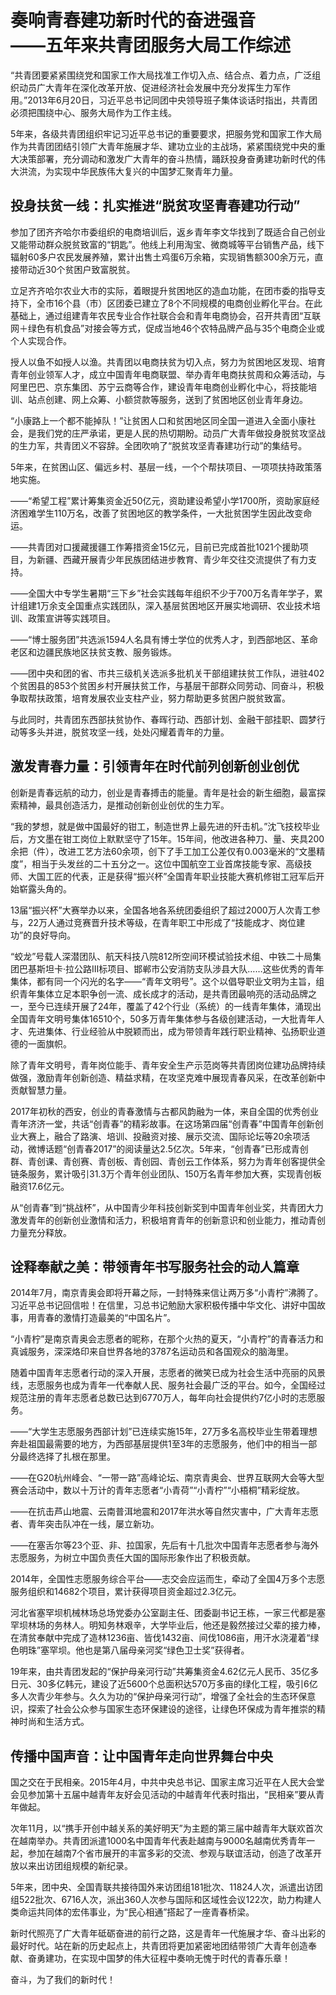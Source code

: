 # 奏响青春建功新时代的奋进强音<br/>——五年来共青团服务大局工作综述

“共青团要紧紧围绕党和国家工作大局找准工作切入点、结合点、着力点，广泛组织动员广大青年在深化改革开放、促进经济社会发展中充分发挥生力军作用。”2013年6月20日，习近平总书记同团中央领导班子集体谈话时指出，共青团必须把围绕中心、服务大局作为工作主线。

5年来，各级共青团组织牢记习近平总书记的重要要求，把服务党和国家工作大局作为共青团团结引领广大青年施展才华、建功立业的主战场，紧紧围绕党中央的重大决策部署，充分调动和激发广大青年的奋斗热情，踊跃投身奋勇建功新时代的伟大洪流，为实现中华民族伟大复兴的中国梦汇聚青年力量。

## 投身扶贫一线：扎实推进“脱贫攻坚青春建功行动”

参加了团齐齐哈尔市委组织的电商培训后，返乡青年李文华找到了既适合自己创业又能带动群众脱贫致富的“钥匙”。他线上利用淘宝、微商城等平台销售产品，线下辐射60多户农民发展养殖，累计出售土鸡蛋6万余箱，实现销售额300余万元，直接带动近30个贫困户致富脱贫。

立足齐齐哈尔农业大市的实际，着眼提升贫困地区的造血功能，在团市委的指导支持下，全市16个县（市）区团委已建立了8个不同规模的电商创业孵化平台。在此基础上，通过组建青年农民专业合作社联合会和青年电商协会，召开共青团“互联网＋绿色有机食品”对接会等方式，促成当地46个农特品牌产品与35个电商企业或个人实现合作。

授人以鱼不如授人以渔。共青团以电商扶贫为切入点，努力为贫困地区发现、培育青年创业领军人才，成立中国青年电商联盟、举办青年电商扶贫周和众筹活动，与阿里巴巴、京东集团、苏宁云商等合作，建设青年电商创业孵化中心，将技能培训、站点创建、网上众筹、小额贷款等服务，送到了贫困地区创业青年身边。

“小康路上一个都不能掉队！”让贫困人口和贫困地区同全国一道进入全面小康社会，是我们党的庄严承诺，更是人民的热切期盼。动员广大青年做投身脱贫攻坚战的生力军，共青团义不容辞。全团吹响了“脱贫攻坚青春建功行动”的集结号。

5年来，在贫困山区、偏远乡村、基层一线，一个个帮扶项目、一项项扶持政策落地实施。

——“希望工程”累计筹集资金近50亿元，资助建设希望小学1700所，资助家庭经济困难学生110万名，改善了贫困地区的教学条件，一大批贫困学生因此改变命运。

——共青团对口援藏援疆工作筹措资金15亿元，目前已完成首批1021个援助项目，为新疆、西藏开展青少年民族团结进步教育、青少年交往交流提供了有力支持。

——全国大中专学生暑期“三下乡”社会实践每年组织不少于700万名青年学子，累计组建1万余支全国重点实践团队，深入基层贫困地区开展实地调研、农业技术培训、政策宣讲等实践项目。

——“博士服务团”共选派1594人名具有博士学位的优秀人才，到西部地区、革命老区和边疆民族地区扶贫支教、服务锻炼。

——团中央和团的省、市共三级机关选派多批机关干部组建扶贫工作队，进驻402个贫困县的853个贫困乡村开展扶贫工作，与基层干部群众同劳动、同奋斗，积极争取帮扶政策，培育发展农业支柱产业，努力帮助更多贫困户脱贫致富。

与此同时，共青团东西部扶贫协作、春晖行动、西部计划、金融干部挂职、圆梦行动等多头并进，脱贫攻坚一线，处处闪耀着青年的力量。

## 激发青春力量：引领青年在时代前列创新创业创优

创新是青春远航的动力，创业是青春搏击的能量。青年是社会的新生细胞，最富探索精神，最具创造活力，是推动创新创业创优的生力军。

“我的梦想，就是做中国最好的钳工，制造世界上最先进的歼击机。”沈飞技校毕业后，方文墨在钳工岗位上默默坚守了15年。15年间，他改进各种刀、量、夹具200余把（件），改进工艺方法60余项，创下了手工加工公差仅有0.003毫米的“文墨精度”，相当于头发丝的二十五分之一。这位中国航空工业首席技能专家、高级技师、大国工匠的代表，正是获得“振兴杯”全国青年职业技能大赛机修钳工冠军后开始崭露头角的。

13届“振兴杯”大赛举办以来，全国各地各系统团委组织了超过2000万人次青工参与，22万人通过竞赛晋升技术等级，在青年职工中形成了“技能成才、岗位建功”的良好导向。

“蛟龙”号载人深潜团队、航天科技八院812所空间环模试验技术组、中铁二十局集团巴基斯坦卡·拉公路Ⅲ标项目、邯郸市公安消防支队涉县大队……这些优秀的青年集体，都有同一个闪光的名字——“青年文明号”。这个以倡导职业文明为主旨，组织青年集体立足本职争创一流、成长成才的活动，是共青团最响亮的活动品牌之一，至今已连续开展了24年，覆盖了42个行业（系统）的一线青年集体，涌现出全国青年文明号集体16510个，50多万青年集体参与各级创建活动，一大批青年人才、先进集体、行业经验从中脱颖而出，成为带领青年践行职业精神、弘扬职业道德的一面旗帜。

除了青年文明号，青年岗位能手、青年安全生产示范岗等共青团岗位建功品牌持续做强，激励青年创新创造、精益求精，在攻坚克难中展现青春风采，在改革创新中贡献智慧力量。

2017年初秋的西安，创业的青春激情与古都风韵融为一体，来自全国的优秀创业青年济济一堂，共话“创青春”的精彩故事。在这场第四届“创青春”中国青年创新创业大赛上，融合了路演、培训、投融资对接、展示交流、国际论坛等20余项活动，微博话题“创青春2017”的阅读量达2.5亿次。5年来，“创青春”已形成青创群、青创课、青创赛、青创板、青创园、青创云工作体系，努力为青年创客提供全链条服务，累计吸引31.3万个青年创业团队、150万名青年参加大赛，实现青创板融资17.6亿元。

从“创青春”到“挑战杯”，从中国青少年科技创新奖到中国青年创业奖，共青团大力激发青年的创新创业激情和活力，积极培育青年的创新意识和创业能力，推动青创力量充分释放。

## 诠释奉献之美：带领青年书写服务社会的动人篇章

2014年7月，南京青奥会即将开幕之际，一封特殊来信让两万多“小青柠”沸腾了。习近平总书记回信啦！在信里，习总书记勉励大家积极传播中华文化、讲好中国故事，用青春的激情打造最美的“中国名片”。

“小青柠”是南京青奥会志愿者的昵称，在那个火热的夏天，“小青柠”的青春活力和真诚服务，深深烙印来自世界各地的3787名运动员和各国观众的脑海里。

随着中国青年志愿者行动的深入开展，志愿者的微笑已成为社会生活中亮丽的风景线，志愿服务也成为青年一代奉献人民、服务社会最广泛的平台。如今，全国经过规范注册的青年志愿者总数已达到6770万人，每年向社会提供约7亿小时的志愿服务。

——“大学生志愿服务西部计划”已连续实施15年，27万多名高校毕业生带着理想奔赴祖国最需要的地方，为西部基层提供1至3年的志愿服务，他们中的相当一部分最终选择了扎根在那里。

——在G20杭州峰会、“一带一路”高峰论坛、南京青奥会、世界互联网大会等大型赛会活动中，数以十万计的青年志愿者“小青荷”“小青柠”“小梧桐”精彩绽放。

——在抗击芦山地震、云南普洱地震和2017年洪水等自然灾害中，广大青年志愿者、青年突击队冲在一线，屡立新功。

——在塞舌尔等23个亚、非、拉国家，先后有十几批次中国青年志愿者参与海外志愿服务，为树立中国负责任大国的国际形象作出了积极贡献。

2014年，全国性志愿服务综合平台——志交会应运而生，牵动了全国4万多个志愿服务组织和14682个项目，累计获得项目资金超过2.3亿元。

河北省塞罕坝机械林场总场党委办公室副主任、团委副书记王栋，一家三代都是塞罕坝林场的务林人。明知务林艰辛，大学毕业后，他还是毅然接过父辈的接力棒，在清贫奉献中完成了造林1236亩、皆伐1432亩、间伐1086亩，用汗水浇灌着“绿色明珠”塞罕坝。他也是第八届母亲河奖“绿色卫士奖”获得者。

19年来，由共青团发起的“保护母亲河行动”共筹集资金4.62亿元人民币、35亿多日元、30多亿韩元，建设了近5600个总面积达570万多亩的绿化工程，吸引6亿多人次青少年参与。久久为功的“保护母亲河行动”，增强了全社会的生态环保意识，探索了社会公众参与国家生态环保建设的途径，让绿色环保成为青年推崇的精神时尚和生活方式。

## 传播中国声音：让中国青年走向世界舞台中央

国之交在于民相亲。2015年4月，中共中央总书记、国家主席习近平在人民大会堂会见参加第十五届中越青年友好会见活动的中越青年代表时指出，“民相亲”要从青年做起。

次年11月，以“携手开创中越关系的美好明天”为主题的第三届中越青年大联欢首次在越南举办。共青团派遣1000名中国青年代表赴越南与9000名越南优秀青年一起，参加在越南7个省市展开的丰富多彩的交流、参观与联谊活动，创造了改革开放以来出访团组规模的新纪录。

5年来，团中央、全国青联共接待国外来访团组181批次、11824人次，派遣出访团组522批次、6716人次，派出360人次参与国际和区域性会议122次，助力构建人类命运共同体的宏伟事业，为“民心相通”搭起了一座青春桥梁。

新时代照亮了广大青年砥砺奋进的前行之路，这是青年一代施展才华、奋斗出彩的最好时代。站在新的历史起点上，共青团将更加紧密地团结带领广大青年创造奉献、奋勇建功，在实现中国梦的伟大征程中奏响无愧于时代的青春乐章！

奋斗，为了我们的新时代！
